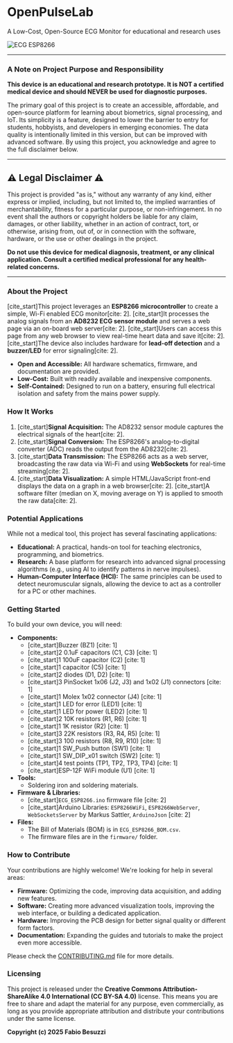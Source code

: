 # OpenPulseLab
A Low-Cost, Open-Source ECG Monitor for educational and research uses

![ECG ESP8266](https://github.com/Morpheo81/OpenPulseLab/edit/main/ECG_ESP8266_B.jpg?raw=true)

---

### A Note on Project Purpose and Responsibility

**This device is an educational and research prototype. It is NOT a certified medical device and should NEVER be used for diagnostic purposes.**

The primary goal of this project is to create an accessible, affordable, and open-source platform for learning about biometrics, signal processing, and IoT. Its simplicity is a feature, designed to lower the barrier to entry for students, hobbyists, and developers in emerging economies. The data quality is intentionally limited in this version, but can be improved with advanced software. By using this project, you acknowledge and agree to the full disclaimer below.

---

## ⚠️ Legal Disclaimer ⚠️

This project is provided "as is," without any warranty of any kind, either express or implied, including, but not limited to, the implied warranties of merchantability, fitness for a particular purpose, or non-infringement. In no event shall the authors or copyright holders be liable for any claim, damages, or other liability, whether in an action of contract, tort, or otherwise, arising from, out of, or in connection with the software, hardware, or the use or other dealings in the project.

**Do not use this device for medical diagnosis, treatment, or any clinical application. Consult a certified medical professional for any health-related concerns.**

---

### About the Project

[cite_start]This project leverages an **ESP8266 microcontroller** to create a simple, Wi-Fi enabled ECG monitor[cite: 2]. [cite_start]It processes the analog signals from an **AD8232 ECG sensor module** and serves a web page via an on-board web server[cite: 2]. [cite_start]Users can access this page from any web browser to view real-time heart data and save it[cite: 2]. [cite_start]The device also includes hardware for **lead-off detection** and a **buzzer/LED** for error signaling[cite: 2].

* **Open and Accessible:** All hardware schematics, firmware, and documentation are provided.
* **Low-Cost:** Built with readily available and inexpensive components.
* **Self-Contained:** Designed to run on a battery, ensuring full electrical isolation and safety from the mains power supply.

### How It Works

1.  [cite_start]**Signal Acquisition:** The AD8232 sensor module captures the electrical signals of the heart[cite: 2].
2.  [cite_start]**Signal Conversion:** The ESP8266's analog-to-digital converter (ADC) reads the output from the AD8232[cite: 2].
3.  [cite_start]**Data Transmission:** The ESP8266 acts as a web server, broadcasting the raw data via Wi-Fi and using **WebSockets** for real-time streaming[cite: 2].
4.  [cite_start]**Data Visualization:** A simple HTML/JavaScript front-end displays the data on a graph in a web browser[cite: 2]. [cite_start]A software filter (median on X, moving average on Y) is applied to smooth the raw data[cite: 2].

### Potential Applications

While not a medical tool, this project has several fascinating applications:

* **Educational:** A practical, hands-on tool for teaching electronics, programming, and biometrics.
* **Research:** A base platform for research into advanced signal processing algorithms (e.g., using AI to identify patterns in nerve impulses).
* **Human-Computer Interface (HCI):** The same principles can be used to detect neuromuscular signals, allowing the device to act as a controller for a PC or other machines.

### Getting Started

To build your own device, you will need:

* **Components:**
    * [cite_start]Buzzer (BZ1) [cite: 1]
    * [cite_start]2 0.1uF capacitors (C1, C3) [cite: 1]
    * [cite_start]1 100uF capacitor (C2) [cite: 1]
    * [cite_start]1 capacitor (C5) [cite: 1]
    * [cite_start]2 diodes (D1, D2) [cite: 1]
    * [cite_start]3 PinSocket 1x06 (J2, J3) and 1x02 (J1) connectors [cite: 1]
    * [cite_start]1 Molex 1x02 connector (J4) [cite: 1]
    * [cite_start]1 LED for error (LED1) [cite: 1]
    * [cite_start]1 LED for power (LED2) [cite: 1]
    * [cite_start]2 10K resistors (R1, R6) [cite: 1]
    * [cite_start]1 1K resistor (R2) [cite: 1]
    * [cite_start]3 22K resistors (R3, R4, R5) [cite: 1]
    * [cite_start]3 100 resistors (R8, R9, R10) [cite: 1]
    * [cite_start]1 SW_Push button (SW1) [cite: 1]
    * [cite_start]1 SW_DIP_x01 switch (SW2) [cite: 1]
    * [cite_start]4 test points (TP1, TP2, TP3, TP4) [cite: 1]
    * [cite_start]ESP-12F WiFi module (U1) [cite: 1]
* **Tools:**
    * Soldering iron and soldering materials.
* **Firmware & Libraries:**
    * [cite_start]`ECG_ESP8266.ino` firmware file [cite: 2]
    * [cite_start]Arduino Libraries: `ESP8266WiFi`, `ESP8266WebServer`, `WebSocketsServer` by Markus Sattler, `ArduinoJson` [cite: 2]
* **Files:**
    * The Bill of Materials (BOM) is in `ECG_ESP8266_BOM.csv`.
    * The firmware files are in the `firmware/` folder.

### How to Contribute

Your contributions are highly welcome! We're looking for help in several areas:
* **Firmware:** Optimizing the code, improving data acquisition, and adding new features.
* **Software:** Creating more advanced visualization tools, improving the web interface, or building a dedicated application.
* **Hardware:** Improving the PCB design for better signal quality or different form factors.
* **Documentation:** Expanding the guides and tutorials to make the project even more accessible.

Please check the [CONTRIBUTING.md](CONTRIBUTING.md) file for more details.

### Licensing

This project is released under the **Creative Commons Attribution-ShareAlike 4.0 International (CC BY-SA 4.0)** license. This means you are free to share and adapt the material for any purpose, even commercially, as long as you provide appropriate attribution and distribute your contributions under the same license.

**Copyright (c) 2025 Fabio Besuzzi**
